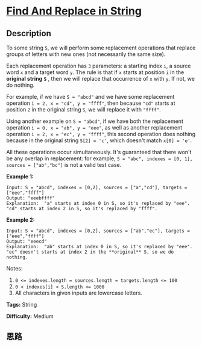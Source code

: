 # [Find And Replace in String][title]

## Description

To some string `S`, we will perform some replacement operations that replace
groups of letters with new ones (not necessarily the same size).

Each replacement operation has `3` parameters: a starting index `i`, a source
word `x` and a target word `y`.  The rule is that if `x` starts at position
`i` in the **original** **string** **`S`** , then we will replace that
occurrence of `x` with `y`.  If not, we do nothing.

For example, if we have `S = "abcd"` and we have some replacement operation `i
= 2, x = "cd", y = "ffff"`, then because `"cd"` starts at position `2` in the
original string `S`, we will replace it with `"ffff"`.

Using another example on `S = "abcd"`, if we have both the replacement
operation `i = 0, x = "ab", y = "eee"`, as well as another replacement
operation `i = 2, x = "ec", y = "ffff"`, this second operation does nothing
because in the original string `S[2] = 'c'`, which doesn't match `x[0] = 'e'`.

All these operations occur simultaneously.  It's guaranteed that there won't
be any overlap in replacement: for example, `S = "abc", indexes = [0, 1],
sources = ["ab","bc"]` is not a valid test case.

**Example 1:**
            Input: S = "abcd", indexes = [0,2], sources = ["a","cd"], targets = ["eee","ffff"]    Output: "eeebffff"    Explanation:  "a" starts at index 0 in S, so it's replaced by "eee".    "cd" starts at index 2 in S, so it's replaced by "ffff".    

**Example 2:**
            Input: S = "abcd", indexes = [0,2], sources = ["ab","ec"], targets = ["eee","ffff"]    Output: "eeecd"    Explanation:  "ab" starts at index 0 in S, so it's replaced by "eee".     "ec" doesn't starts at index 2 in the **original** S, so we do nothing.    

Notes:

  1. `0 <= indexes.length = sources.length = targets.length <= 100`
  2. `0 < indexes[i] < S.length <= 1000`
  3. All characters in given inputs are lowercase letters.




**Tags:** String

**Difficulty:** Medium

## 思路

[title]: https://leetcode.com/problems/find-and-replace-in-string
